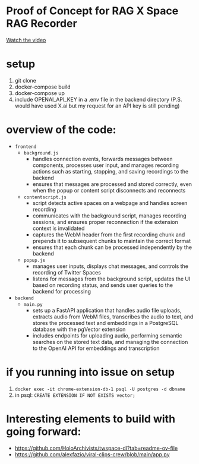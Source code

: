 # Proof of Concept for RAG X Space RAG Recorder

[Watch the video](public/ChromeExtension.mp4)

# setup

1. git clone
2. docker-compose build
3. docker-compose up
4. include OPENAI_API_KEY in a .env file in the backend directory (P.S. would have used X.ai but my request for an API key is still pending)

# overview of the code:

- `frontend`
  - `background.js`
    - handles connection events, forwards messages between components, processes user input, and manages recording actions such as starting, stopping, and saving recordings to the backend
    - ensures that messages are processed and stored correctly, even when the popup or content script disconnects and reconnects
  - `contentscript.js`
    - script detects active spaces on a webpage and handles screen recording
    - communicates with the background script, manages recording sessions, and ensures proper reconnection if the extension context is invalidated
    - captures the WebM header from the first recording chunk and prepends it to subsequent chunks to maintain the correct format
    - ensures that each chunk can be processed independently by the backend
  - `popup.js`
    - manages user inputs, displays chat messages, and controls the recording of Twitter Spaces
    - listens for messages from the background script, updates the UI based on recording status, and sends user queries to the backend for processing
- `backend`
  - `main.py`
    - sets up a FastAPI application that handles audio file uploads, extracts audio from WebM files, transcribes the audio to text, and stores the processed text and embeddings in a PostgreSQL database with the pgVector extension
    - includes endpoints for uploading audio, performing semantic searches on the stored text data, and managing the connection to the OpenAI API for embeddings and transcription

# if you running into issue on setup

1. `docker exec -it chrome-extension-db-1 psql -U postgres -d dbname`
2. in psql: `CREATE EXTENSION IF NOT EXISTS vector;`

# Interesting elements to build with going forward:

- https://github.com/HoloArchivists/twspace-dl?tab=readme-ov-file
- https://github.com/alexfazio/viral-clips-crew/blob/main/app.py
